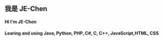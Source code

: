 ## 我是 JE-Chen 
#### HI I'm JE-Chen
#### Learing and using Java, Python, PHP, C#, C, C++, JavaScript,HTML, CSS
